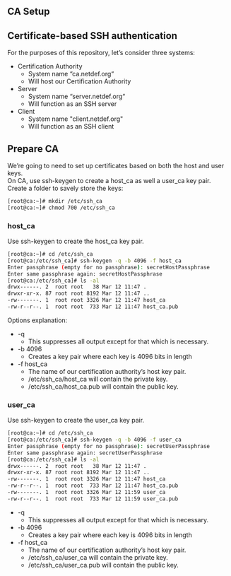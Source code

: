 ## CA Setup

## Certificate-based SSH authentication
For the purposes of this repository, let’s consider three systems:
* Certification Authority
  * System name “ca.netdef.org“
  * Will host our Certification Authority
* Server
  * System name “server.netdef.org“
  * Will function as an SSH server
* Client 
  * System name "client.netdef.org"
  * Will function as an SSH client

## Prepare CA
We’re going to need to set up certificates based on both the host and user keys.  
On CA, use ssh-keygen to create a host_ca as well a user_ca key pair.  
Create a folder to savely store the keys:
```bash
[root@ca:~]# mkdir /etc/ssh_ca
[root@ca:~]# chmod 700 /etc/ssh_ca
```
### host_ca
Use ssh-keygen to create the host_ca key pair.
```bash
[root@ca:~]# cd /etc/ssh_ca
[root@ca:/etc/ssh_ca]# ssh-keygen -q -b 4096 -f host_ca
Enter passphrase (empty for no passphrase): secretHostPassphrase
Enter same passphrase again: secretHostPassphrase
[root@ca:/etc/ssh_ca]# ls -al
drwx------. 2  root root   38 Mar 12 11:47 .
drwxr-xr-x. 87 root root 8192 Mar 12 11:47 ..
-rw-------. 1  root root 3326 Mar 12 11:47 host_ca
-rw-r--r--. 1  root root  733 Mar 12 11:47 host_ca.pub
```
Options explanation:
* -q
  * This suppresses all output except for that which is necessary.
* -b 4096
  * Creates a key pair where each key is 4096 bits in length
* -f host_ca
  * The name of our certification authority’s host key pair.
  * /etc/ssh_ca/host_ca will contain the private key.
  * /etc/ssh_ca/host_ca.pub will contain the public key.

### user_ca
Use ssh-keygen to create the user_ca key pair.
```bash
[root@ca:~]# cd /etc/ssh_ca
[root@ca:/etc/ssh_ca]# ssh-keygen -q -b 4096 -f user_ca
Enter passphrase (empty for no passphrase): secretUserPassphrase
Enter same passphrase again: secretUserPassphrase
[root@ca:/etc/ssh_ca]# ls -al
drwx------. 2  root root   38 Mar 12 11:47 .
drwxr-xr-x. 87 root root 8192 Mar 12 11:47 ..
-rw-------. 1  root root 3326 Mar 12 11:47 host_ca
-rw-r--r--. 1  root root  733 Mar 12 11:47 host_ca.pub
-rw-------. 1  root root 3326 Mar 12 11:59 user_ca
-rw-r--r--. 1  root root  733 Mar 12 11:59 user_ca.pub
```

* -q
  * This suppresses all output except for that which is necessary.
* -b 4096
  * Creates a key pair where each key is 4096 bits in length
* -f host_ca
  * The name of our certification authority’s host key pair.
  * /etc/ssh_ca/user_ca will contain the private key.
  * /etc/ssh_ca/user_ca.pub will contain the public key.